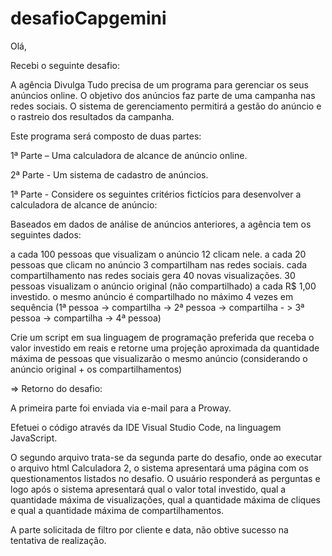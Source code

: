 # desafioCapgemini

Olá, 

Recebi o seguinte desafio: 

A agência Divulga Tudo precisa de um programa para gerenciar os seus anúncios online. O objetivo dos anúncios
 faz parte de uma campanha nas redes sociais. O sistema de gerenciamento permitirá a gestão do anúncio e o 
 rastreio dos resultados da campanha.

Este programa será composto de duas partes:

1ª Parte – Uma calculadora de alcance de anúncio online.

2ª Parte - Um sistema de cadastro de anúncios.

1ª Parte - Considere os seguintes critérios fictícios para desenvolver a calculadora de alcance de anúncio:

Baseados em dados de análise de anúncios anteriores, a agência tem os seguintes dados:

a cada 100 pessoas que visualizam o anúncio 12 clicam nele.
a cada 20 pessoas que clicam no anúncio 3 compartilham nas redes sociais.
cada compartilhamento nas redes sociais gera 40 novas visualizações.
30 pessoas visualizam o anúncio original (não compartilhado) a cada R$ 1,00 investido.
o mesmo anúncio é compartilhado no máximo 4 vezes em sequência
(1ª pessoa -> compartilha -> 2ª pessoa -> compartilha - > 3ª pessoa -> compartilha -> 4ª pessoa)


Crie um script em sua linguagem de programação preferida que receba o valor investido em reais e retorne uma 
projeção aproximada da quantidade máxima de pessoas que visualizarão o mesmo anúncio (considerando o anúncio 
original + os compartilhamentos)

=> Retorno do desafio: 

A primeira parte foi enviada via e-mail para a Proway.

Efetuei o código através da IDE Visual Studio Code, na linguagem JavaScript.

O segundo arquivo trata-se da segunda parte do desafio, onde ao executar o arquivo html Calculadora 2, o 
sistema apresentará uma página com os questionamentos listados no desafio. O usuário responderá as perguntas
e logo após o sistema apresentará qual o valor total investido, qual a quantidade máxima de visualizações, qual
a quantidade máxima de cliques e qual a quantidade máxima de compartilhamentos. 

A parte solicitada de filtro por cliente e data, não obtive sucesso na tentativa de realização. 
